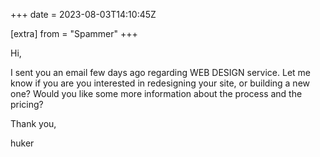 +++
date = 2023-08-03T14:10:45Z

[extra]
from = "Spammer"
+++

Hi,

I sent you an email few days ago regarding WEB DESIGN service. Let me know if you are you interested in redesigning your site, or building a new one?  Would you like some more information about the process and the pricing?

Thank you,

huker

